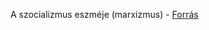 A szocializmus eszméje (marxizmus) - [Forrás](https://www.nkp.hu/tankonyv/tortenelem_11_nat2020/lecke_01_002)
